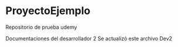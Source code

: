 # ProyectoEjemplo
Repositorio de prueba udemy

Documentaciones del desarrollador 2
Se actualizó este archivo Dev2


